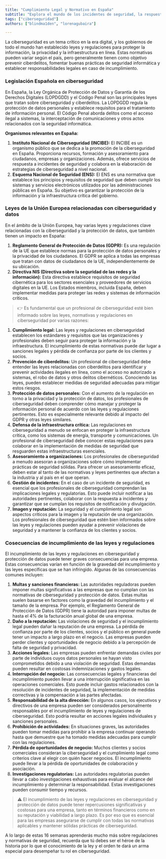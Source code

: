 ```yaml
---
title: "Cumplimiento Legal y Normativo en España"
subtitle: "Explora el mundo de los incidentes de seguridad, la respuesta a incidentes y la importancia de un Plan de respuesta a incidentes (IRP) en el campo español de ciberseguridad."
tags: ["ciberseguridad"]
authors: ["blindma1den", "lorenagubaira"]

---
```


La ciberseguridad es un tema crítico en la era digital, y los gobiernos de todo el mundo han establecido leyes y regulaciones para proteger la información, la privacidad y la infraestructura en línea. Estas normativas pueden variar según el país, pero generalmente tienen como objetivo prevenir ciberdelitos, fomentar buenas prácticas de seguridad informática y establecer responsabilidades legales en caso de incumplimiento.

### Legislación Española en ciberseguridad

En España, la Ley Orgánica de Protección de Datos y Garantía de los Derechos Digitales (LOPDGDD) y el Código Penal son las principales leyes que tratan sobre ciberseguridad y ciberdelitos. La LOPDGDD regula la protección de datos personales y establece requisitos para el tratamiento de información personal. El Código Penal aborda delitos como el acceso ilegal a sistemas, la interceptación de comunicaciones y otros actos relacionados con la seguridad informática.

**Organismos relevantes en España:**

1. **Instituto Nacional de Ciberseguridad (INCIBE):** El INCIBE es un organismo público que se dedica a la promoción de la ciberseguridad en España. Proporciona recursos, formación y asesoramiento para ciudadanos, empresas y organizaciones. Además, ofrece servicios de respuesta a incidentes de seguridad y colabora en la elaboración de estrategias de ciberseguridad a nivel nacional.
2. **Esquema Nacional de Seguridad (ENS):** El ENS es una normativa que establece los principios y requisitos de seguridad que deben cumplir los sistemas y servicios electrónicos utilizados por las administraciones públicas en España. Su objetivo es garantizar la protección de la información y la infraestructura crítica del gobierno.

### Leyes de la Unión Europea relacionadas con ciberseguridad y datos

En el ámbito de la Unión Europea, hay varias leyes y regulaciones clave relacionadas con la ciberseguridad y la protección de datos, que también tienen un impacto en España:

1. **Reglamento General de Protección de Datos (GDPR):** Es una regulación de la UE que establece normas para la protección de datos personales y la privacidad de los ciudadanos. El GDPR se aplica a todas las empresas que tratan con datos de ciudadanos de la UE, independientemente de su ubicación.
2. **Directiva NIS (Directiva sobre la seguridad de las redes y la información):** Esta directiva establece requisitos de seguridad cibernética para los sectores esenciales y proveedores de servicios digitales en la UE. Los Estados miembros, incluida España, deben implementar medidas para proteger las redes y sistemas de información críticos.

> 👉 Es fundamental que un profesional de ciberseguridad esté bien informado sobre las leyes, normativas y regulaciones en ciberseguridad por varias razones:

1. **Cumplimiento legal:** Las leyes y regulaciones en ciberseguridad establecen los estándares y requisitos que las organizaciones y profesionales deben seguir para proteger la información y la infraestructura. El incumplimiento de estas normativas puede dar lugar a sanciones legales y pérdida de confianza por parte de los clientes y socios.
2. **Prevención de ciberdelitos:** Un profesional de ciberseguridad debe entender las leyes relacionadas con ciberdelitos para identificar y prevenir actividades ilegales en línea, como el acceso no autorizado a sistemas, el robo de datos y otros delitos cibernéticos. Conociendo las leyes, pueden establecer medidas de seguridad adecuadas para mitigar estos riesgos.
3. **Protección de datos personales:** Con el aumento de la regulación en torno a la privacidad y la protección de datos, los profesionales de ciberseguridad deben comprender cómo manejar y proteger la información personal de acuerdo con las leyes y regulaciones pertinentes. Esto es especialmente relevante debido al impacto del GDPR y otras leyes similares.
4. **Defensa de la infraestructura crítica:** Las regulaciones en ciberseguridad a menudo se enfocan en proteger la infraestructura crítica, como los sistemas de energía, transporte y comunicaciones. Un profesional de ciberseguridad debe conocer estas regulaciones para colaborar en la implementación de medidas de seguridad que resguarden estas infraestructuras esenciales.
5. **Asesoramiento a organizaciones:** Los profesionales de ciberseguridad a menudo asesoran a organizaciones sobre cómo implementar prácticas de seguridad sólidas. Para ofrecer un asesoramiento eficaz, deben estar al tanto de las normativas y leyes pertinentes que afectan a la industria y al país en el que operan.
6. **Gestión de incidentes:** En el caso de un incidente de seguridad, es esencial que los profesionales de ciberseguridad comprendan las implicaciones legales y regulatorias. Esto puede incluir notificar a las autoridades pertinentes, colaborar con la respuesta a incidentes y garantizar que se cumplan los requisitos de notificación y divulgación.
7. **Imagen y reputación:** La seguridad y el cumplimiento legal son aspectos críticos para la imagen y la reputación de una organización. Los profesionales de ciberseguridad que estén bien informados sobre las leyes y regulaciones pueden ayudar a prevenir violaciones de seguridad y a mantener la confianza de los clientes y socios.

### Cosecuencias de incumplimiento de las leyes y regulaciones

El incumplimiento de las leyes y regulaciones en ciberseguridad y protección de datos puede tener graves consecuencias para una empresa. Estas consecuencias varían en función de la gravedad del incumplimiento y las leyes específicas que se han infringido. Algunas de las consecuencias comunes incluyen:

1. **Multas y sanciones financieras:** Las autoridades reguladoras pueden imponer multas significativas a las empresas que no cumplan con las normativas de ciberseguridad y protección de datos. Estas multas suelen basarse en factores como la gravedad del incumplimiento y el tamaño de la empresa. Por ejemplo, el Reglamento General de Protección de Datos (GDPR) tiene la autoridad para imponer multas de hasta el 4% de la facturación anual global de una empresa.
2. **Daño a la reputación:** Las violaciones de seguridad y el incumplimiento legal pueden dañar la reputación de una empresa. La pérdida de confianza por parte de los clientes, socios y el público en general puede tener un impacto a largo plazo en el negocio. Las empresas pueden perder clientes y oportunidades de negocio debido a la percepción de falta de seguridad y privacidad.
3. **Acciones legales:** Las empresas pueden enfrentar demandas civiles por parte de individuos cuyos datos personales se hayan visto comprometidos debido a una violación de seguridad. Estas demandas pueden resultar en costosas indemnizaciones y gastos legales.
4. **Interrupción del negocio:** Las consecuencias legales y financieras del incumplimiento pueden llevar a una interrupción significativa en las operaciones comerciales. Esto puede incluir gastos relacionados con la resolución de incidentes de seguridad, la implementación de medidas correctivas y la compensación a las partes afectadas.
5. **Responsabilidad de la alta dirección:** En algunos casos, los ejecutivos y directivos de una empresa pueden ser considerados personalmente responsables por el incumplimiento de leyes y regulaciones de ciberseguridad. Esto podría resultar en acciones legales individuales y sanciones personales.
6. **Prohibición de actividades:** En situaciones graves, las autoridades pueden tomar medidas para prohibir a la empresa continuar operando hasta que demuestre que ha tomado medidas adecuadas para cumplir con las regulaciones.
7. **Pérdida de oportunidades de negocio:** Muchos clientes y socios comerciales consideran la ciberseguridad y el cumplimiento legal como criterios clave al elegir con quién hacer negocios. El incumplimiento puede llevar a la pérdida de oportunidades de colaboración y asociación.
8. **Investigaciones regulatorias:** Las autoridades regulatorias pueden llevar a cabo investigaciones exhaustivas para evaluar el alcance del incumplimiento y determinar la responsabilidad. Estas investigaciones pueden consumir tiempo y recursos.

> ⚠️ El incumplimiento de las leyes y regulaciones en ciberseguridad y protección de datos puede tener repercusiones significativas y costosas para una empresa, tanto en términos financieros como en su reputación y viabilidad a largo plazo. Es por eso que es esencial para las empresas asegurarse de cumplir con todas las normativas aplicables y mantener sólidas prácticas de ciberseguridad.

A lo largo de estas 16 semanas aprenderás mucho más sobre regulaciones y normativas de seguridad, recuerda que tú debes ser el héroe de la historia por lo que el conocimiento de la ley y el orden te dará un arma especial para desempeñar tu rol en ciberseguridad.
